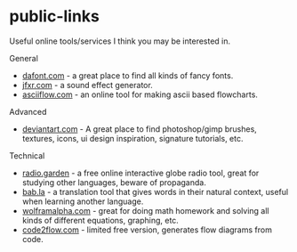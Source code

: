 # public-links
Useful online tools/services I think you may be interested in.

General

- [dafont.com](https://www.dafont.com/) - a great place to find all kinds of fancy fonts.
- [jfxr.com](https://jfxr.frozenfractal.com/) - a sound effect generator.
- [asciiflow.com](https://asciiflow.com/#/) - an online tool for making ascii based flowcharts.

Advanced

- [deviantart.com](https://www.deviantart.com/) - A great place to find photoshop/gimp brushes, textures, icons, ui design inspiration, signature tutorials, etc.

Technical

- [radio.garden](https://radio.garden/) - a free online interactive globe radio tool, great for studying other languages, beware of propaganda.
- [bab.la](https://bab.la/) - a translation tool that gives words in their natural context, useful when learning another language.
- [wolframalpha.com](https://www.wolframalpha.com/) - great for doing math homework and solving all kinds of different equations, graphing, etc.
- [code2flow.com](https://app.code2flow.com/) - limited free version, generates flow diagrams from code.

